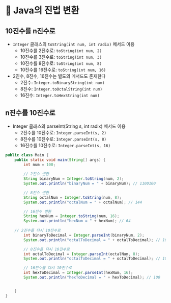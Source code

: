 # :pushpin: Java의 진법 변환

## 10진수를 n진수로

- `Integer` 클래스의 `toString(int num, int radix)`  메서드 이용
  - 10진수를 2진수로: `toString(int num, 2)`
  - 10진수를 3진수로: `toString(int num, 3)`
  - 10진수를 8진수로: `toString(int num, 8)`
  - 10진수를 16진수로: `toString(int num, 16)`
- 2진수, 8진수, 16진수는 별도의 메서드도 존재한다
  - 2진수: `Integer.toBinaryString(int num)`
  - 8진수: `Integer.toOctalString(int num)`
  - 16진수: `Integer.toHexString(int num)`

## n진수를 10진수로

- Integer 클래스의 parseInt(String s, int radix) 메서드 이용
  - 2진수를 10진수로: `Integer.parseInt(s, 2)`
  - 8진수를 10진수로: `Integer.parseInt(s, 8)`
  - 16진수를 10진수로: `Integer.parseInt(s, 16)`

```java
public class Main {
	public static void main(String[] args) {
		int num = 100;
		
		// 2진수 변환
		String binaryNum = Integer.toString(num, 2);
		System.out.println("binaryNum = " + binaryNum); // 1100100

		// 8진수 변환
		String octalNum = Integer.toString(num, 8);
		System.out.println("octalNum = " + octalNum); // 144

		// 16진수 변환
		String hexNum = Integer.toString(num, 16);
		System.out.println("hexNum = " + hexNum); // 64
    
    // 2진수를 다시 10진수로
		int binaryToDecimal = Integer.parseInt(binaryNum, 2);
		System.out.println("octalToDecimal = " + octalToDecimal); // 100

		// 8진수를 다시 10진수로
		int octalToDecimal = Integer.parseInt(octalNum, 8);
		System.out.println("octalToDecimal = " + octalToDecimal); // 100

		// 16진수를 다시 10진수로    
		int hexToDecimal = Integer.parseInt(hexNum, 16);
		System.out.println("hexToDecimal = " + hexToDecimal); // 100


	}
}

```

